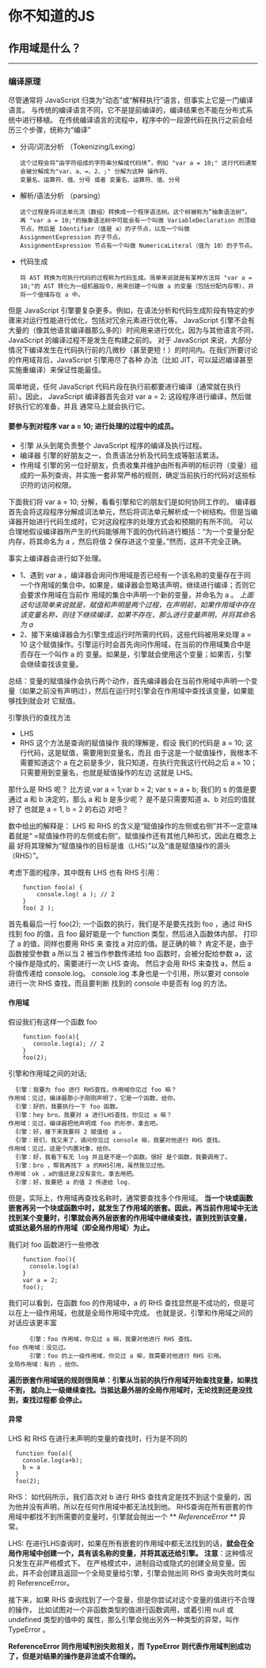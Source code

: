 # 你不知道的JS

## 作用域是什么？
- - -
### 编译原理
尽管通常将 JavaScript 归类为“动态”或“解释执行”语言，但事实上它是一门编译语言。
与传统的编译语言不同，它不是提前编译的，编译结果也不能在分布式系统中进行移植。
在传统编译语言的流程中，程序中的一段源代码在执行之前会经历三个步骤，统称为“编译”

+ 分词/词法分析 （Tokenizing/Lexing）
  ```
  这个过程会将“由字符组成的字符串分解成代码块”，例如 "var a = 10;" 这行代码通常会被分解成为"var、a、=、2、;" 分解为这种 操作符、
  变量名、运算符、值、分号 或者 变量名、运算符、值、分号
  ```
+ 解析/语法分析 （parsing）
  ```
  这个过程是将词法单元流（数组）转换成一个程序语法树。这个树被称为”抽象语法树“。
  再 "var a = 10;"的抽象语法树中可能会有一个叫做 VariableDeclaration 的顶级节点，然后是 Identifier（值是 a）的子节点，以及一个叫做 AssignmentExpression 的子节点。
  AssignmentExpression 节点有一个叫做 NumericaLiteral（值为 10）的子节点。
  ```
+ 代码生成
  ```
  将 AST 转换为可执行代码的过程称为代码生成。简单来说就是有某种方法将 "var a = 10;"的 AST 转化为一组机器指令，用来创建一个叫做 a 的变量（包括分配内存等），并将一个值储存在 a 中。
  ```
  
但是 JavaScript 引擎要复杂更多。例如，在语法分析和代码生成阶段有特定的步骤来对运行性能进行优化，包括对冗余元素进行优化等。
JavaScript 引擎不会有大量的（像其他语言编译器那么多的）时间用来进行优化，因为与其他语言不同，JavaScript 的编译过程不是发生在构建之前的。
对于 JavaScript 来说，大部分情况下编译发生在代码执行前的几微秒（甚至更短！）的时间内。在我们所要讨论的作用域背后，JavaScript 引擎用尽了各种
办法（比如 JIT，可以延迟编译甚至实施重编译）来保证性能最佳。

简单地说，任何 JavaScript 代码片段在执行前都要进行编译（通常就在执行前）。因此，
JavaScript 编译器首先会对 var a = 2; 这段程序进行编译，然后做好执行它的准备，并且
通常马上就会执行它。

#### 要参与到对程序 var a = 10; 进行处理的过程中的成员。
+ 引擎
  从头到尾负责整个 JavaScript 程序的编译及执行过程。
+ 编译器
  引擎的好朋友之一，负责语法分析及代码生成等脏活累活。
+ 作用域
  引擎的另一位好朋友，负责收集并维护由所有声明的标识符（变量）组成的一系列查询，并实施一套非常严格的规则，确定当前执行的代码对这些标识符的访问权限。
  
下面我们将 var a = 10; 分解，看看引擎和它的朋友们是如何协同工作的。
编译器首先会将这段程序分解成词法单元，然后将词法单元解析成一个树结构。但是当编译器开始进行代码生成时，它对这段程序的处理方式会和预期的有所不同。
可以合理地假设编译器所产生的代码能够用下面的伪代码进行概括：“为一个变量分配内存，将其命名为 a ，然后将值 2 保存进这个变量。”然而，这并不完全正确。

事实上编译器会进行如下处理。
+ 1、遇到 var a ，编译器会询问作用域是否已经有一个该名称的变量存在于同一个作用域的集合中。如果是，编译器会忽略该声明，继续进行编译；否则它会要求作用域在当前作
  用域的集合中声明一个新的变量，并命名为 a 。
  *上面这句话简单来说就是，赋值和声明是两个过程，在声明前，如果作用域中存在该变量名称，则往下继续编译，如果不存在，那么进行变量声明，并将其命名为 a*
+ 2、接下来编译器会为引擎生成运行时所需的代码，这些代码被用来处理 a = 10 这个赋值操作。引擎运行时会首先询问作用域，在当前的作用域集合中是否存在一个叫作 a 的
  变量。如果是，引擎就会使用这个变量；如果否，引擎会继续查找该变量。
  
总结：变量的赋值操作会执行两个动作，首先编译器会在当前作用域中声明一个变量（如果之前没有声明过），然后在运行时引擎会在作用域中查找该变量，如果能够找到就会对
它赋值。

引擎执行的查找方法
+ LHS
+ RHS
这个方法是查询的赋值操作
我的理解是，假设 我们的代码是 a = 10; 这行代码，这是赋值，需要用到变量名，而且 由于这是一个赋值操作，我根本不需要知道这个 a 在之前是多少，我只知道，在执行完我这行代码之后 a = 10；
只需要用到变量名，也就是赋值操作的左边 这就是 LHS。

那什么是 RHS 呢？ 比方说 var a = 1;var b = 2; var s = a + b;
我们的 s 的值是要通过 a 和 b 决定的，那么 a 和 b 是多少呢？ 是不是只需要知道 a、b 对应的值就好了 也就是 a = 1, b = 2 的右边 对吧？

数中给出的解释是：
LHS 和 RHS 的含义是“赋值操作的左侧或右侧”并不一定意味着就是“ =赋值操作符的左侧或右侧”。赋值操作还有其他几种形式，因此在概念上最
好将其理解为“赋值操作的目标是谁（LHS）”以及“谁是赋值操作的源头（RHS）”。

考虑下面的程序，其中既有 LHS 也有 RHS 引用：
```
    function foo(a) {
        console.log( a ); // 2
    }
    foo( 2 );
```
首先看最后一行 foo(2); 一个函数的执行，我们是不是要先找到 foo ，通过 RHS 找到 foo 的值，且 foo 最好能是一个 function 类型，然后进入函数体内部， 打印了 a 的值，同样也要用 RHS 来
查找 a 对应的值。是正确的嘛？
肯定不是，由于函数接受参数 a 所以当 2 被当作参数传递给 foo 函数时，会被分配给参数 a，这个操作是隐式的，需要进行一次 LHS 查询。 然后才会用 RHS 来查找 a，然后 a 将值传递给 console.log。 console.log 本身也是一个引用，所以要对 console 进行一次 RHS 查找，而且要判断 找到的 console 中是否有 log 的方法。

#### 作用域
假设我们有这样一个函数 foo 
```
    function foo(a){
       console.log(a); // 2
    }
    foo(2);
```
引擎和作用域之间的对话;
```
  引擎：我要为 foo 进行 RHS查找，作用域你见过 foo 嘛？
作用域：见过，编译器那小子刚刚声明了，它是一个函数，给你。
  引擎：好的，我要执行一下 foo 函数。
  引擎：hey bro，我要对 a 进行LHS查找，你见过 a 嘛？
作用域：见过，编译器把他声明成 foo 的形参，拿去吧。
  引擎：好，接下来我要将 2 赋值给 a 。
  引擎：哥们，我又来了，请问你见过 console 嘛，我要对他进行 RHS 查找。
作用域：见过，这是个内置对象，给你。
  引擎：好，我看下有无 log 并且是不是一个函数。很好 是个函数，我要调用了。
  引擎：bro ，帮我再找下 a 的RHS引用，虽然我见过他。
作用域：ok ，a的值还是2没有变化，拿去用把。
  引擎：好，我要把 a 的值 2 传递给 log.
```
但是，实际上，作用域再查找名称时，通常要查找多个作用域。
**当一个块或函数嵌套再另一个块或函数中时，就发生了作用域的嵌套。因此，再当前作用域中无法找到某个变量时，引擎就会再外层嵌套的作用域中继续查找，直到找到该变量，
或抵达最外层的作用域（即全局作用域）为止。**

我们对 foo 函数进行一些修改
```
    function foo(){
      console.log(a)
    }
    var a = 2;
    foo();
```
我们可以看到，在函数 foo 的作用域中，a 的 RHS 查找显然是不成功的，但是可以在上一级作用域，也就是全局作用域中完成。
也就是说，引擎和作用域之间的对话应该更丰富
```
      引擎：foo 作用域，你见过 a 嘛，我要对他进行 RHS 查找。
foo 作用域：没见过。
      引擎：foo 的上一级作用域，你见过 a 嘛，我需要对他进行 RHS 引用。
全局作用域：有的 ，给你。
```
**遍历嵌套作用域链的规则很简单：引擎从当前的执行作用域开始查找变量，如果找不到，
就向上一级继续查找。当抵达最外层的全局作用域时，无论找到还是没找到，查找过程都
会停止。**

#### 异常
LHS 和 RHS 在进行未声明的变量的查找时，行为是不同的
```
  function foo(a){
    console.log(a+b);
    b = a
  }
  foo(2);
```
RHS：
如代码所示，我们首次对 b 进行 RHS 查找肯定是找不到这个变量的，因为他并没有声明，所以在任何作用域中都无法找到他。
RHS查询在所有嵌套的作用域中都找不到所需要的变量时，引擎就会抛出一个 ** *ReferenceError* ** 异常。

LHS:
在进行LHS查询时，如果在所有嵌套的作用域中都无法找到的话，**就会在全局作用域中创建一个，具有该名称的变量，并将其返还给引擎。**
**注意**：这种情况只发生在非严格模式下。
在严格模式中，进制自动或隐式的创建全局变量。因此，并不会创建且返回一个全局变量给引擎，引擎会抛出同 RHS 查询失败时类似的 ReferenceError。

接下来，如果 RHS 查询找到了一个变量，但是你尝试对这个变量的值进行不合理的操作，
比如试图对一个非函数类型的值进行函数调用，或着引用 null 或 undefined 类型的值中的
属性，那么引擎会抛出另外一种类型的异常，叫作 TypeError 。


**ReferenceError 同作用域判别失败相关，而 TypeError 则代表作用域判别成功了，但是对结果的操作是非法或不合理的。**
